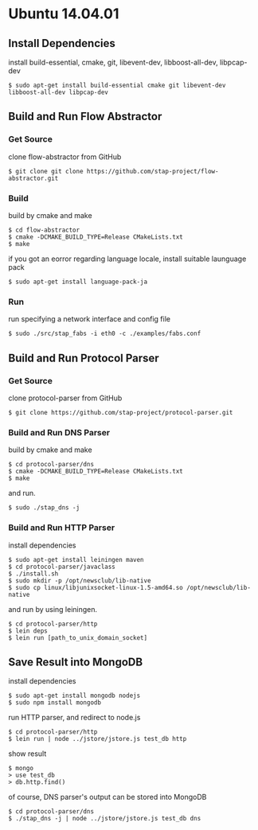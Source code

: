 # Ubuntu 14.04.01

## Install Dependencies

install build-essential, cmake, git, libevent-dev, libboost-all-dev, libpcap-dev

    $ sudo apt-get install build-essential cmake git libevent-dev libboost-all-dev libpcap-dev

## Build and Run Flow Abstractor

### Get Source

clone flow-abstractor from GitHub

    $ git clone git clone https://github.com/stap-project/flow-abstractor.git

### Build

build by cmake and make

    $ cd flow-abstractor
    $ cmake -DCMAKE_BUILD_TYPE=Release CMakeLists.txt
    $ make

if you got an eorror regarding language locale, install suitable launguage pack

    $ sudo apt-get install language-pack-ja

### Run

run specifying a network interface and config file

    $ sudo ./src/stap_fabs -i eth0 -c ./examples/fabs.conf

## Build and Run Protocol Parser

### Get Source

clone protocol-parser from GitHub

    $ git clone https://github.com/stap-project/protocol-parser.git

### Build and Run DNS Parser

build by cmake and make

    $ cd protocol-parser/dns
    $ cmake -DCMAKE_BUILD_TYPE=Release CMakeLists.txt
    $ make

and run.

    $ sudo ./stap_dns -j

### Build and Run HTTP Parser

install dependencies

    $ sudo apt-get install leiningen maven
    $ cd protocol-parser/javaclass
    $ ./install.sh
    $ sudo mkdir -p /opt/newsclub/lib-native
    $ sudo cp linux/libjunixsocket-linux-1.5-amd64.so /opt/newsclub/lib-native

and run by using leiningen.

    $ cd protocol-parser/http
    $ lein deps
    $ lein run [path_to_unix_domain_socket]

## Save Result into MongoDB

install dependencies

    $ sudo apt-get install mongodb nodejs
    $ sudo npm install mongodb

run HTTP parser, and redirect to node.js

    $ cd protocol-parser/http
    $ lein run | node ../jstore/jstore.js test_db http

show result

    $ mongo
    > use test_db
    > db.http.find()

of course, DNS parser's output can be stored into MongoDB

    $ cd protocol-parser/dns
    $ ./stap_dns -j | node ../jstore/jstore.js test_db dns
